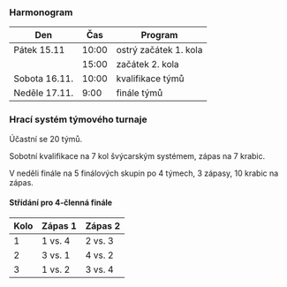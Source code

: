 ### Harmonogram

| Den           | Čas   | Program               |
| ------------- | ----- | --------------------- |
| Pátek 15.11   | 10:00 | ostrý začátek 1. kola |
|               | 15:00 | začátek 2. kola       |
| Sobota 16.11. | 10:00 | kvalifikace týmů      |
| Neděle 17.11. | 9:00  | finále týmů           |

### Hrací systém týmového turnaje

Účastní se 20 týmů.

Sobotní kvalifikace na 7 kol švýcarským systémem, zápas na 7 krabic.

V neděli finále na 5 finálových skupin po 4 týmech, 3 zápasy, 10 krabic na zápas.

#### Střídání pro 4-členná finále

| Kolo | Zápas 1 | Zápas 2 |
| ---- | ------- | ------- |
| 1    | 1 vs. 4 | 2 vs. 3 |
| 2    | 3 vs. 1 | 4 vs. 2 |
| 3    | 1 vs. 2 | 3 vs. 4 |
